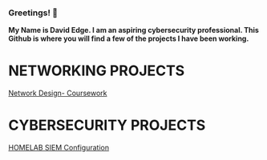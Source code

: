 ### Greetings! 👋

**My Name is David Edge. I am an aspiring cybersecurity professional. This Github is where you will find a few of the projects I have been working.**
<h1>NETWORKING PROJECTS</h1>

[Network Design- Coursework](https://github.com/3dge-D/Network-Design)

<h1>CYBERSECURITY PROJECTS</h1>

[HOMELAB SIEM Configuration](https://github.com/3dge-D/homelab-SIEM)



